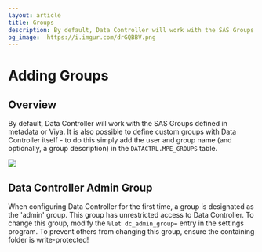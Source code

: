 ```yaml
---
layout: article
title: Groups
description: By default, Data Controller will work with the SAS Groups defined in metadata or Viya.  It is also possible to define custom groups with Data Controller itself
og_image:  https://i.imgur.com/drGQBBV.png
---
```


# Adding Groups

## Overview
By default, Data Controller will work with the SAS Groups defined in metadata or Viya.  It is also possible to define custom groups with Data Controller itself - to do this simply add the user and group name (and optionally, a group description) in the `DATACTRL.MPE_GROUPS` table.

![](https://i.imgur.com/drGQBBV.png)

## Data Controller Admin Group

When configuring Data Controller for the first time, a group is designated as the 'admin' group.  This group has unrestricted access to Data Controller.  To change this group, modify the `%let dc_admin_group=` entry in the settings program.  To prevent others from changing this group, ensure the containing folder is write-protected!
